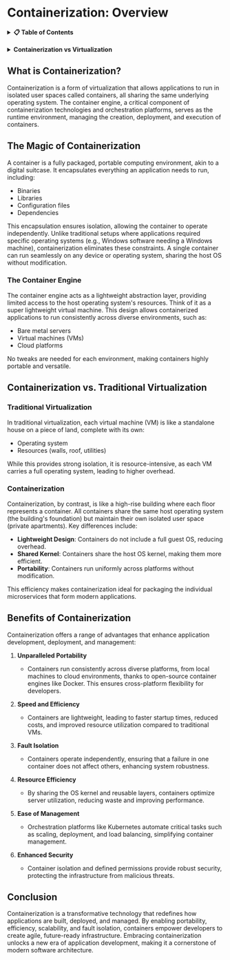 # **Containerization: Overview**

<details>
<summary><strong>📋 Table of Contents</strong></summary>

- [**Containerization: Overview**](#containerization-overview)
  - [What is Containerization?](#what-is-containerization)
  - [The Magic of Containerization](#the-magic-of-containerization)
    - [The Container Engine](#the-container-engine)
  - [Containerization vs. Traditional Virtualization](#containerization-vs-traditional-virtualization)
    - [Traditional Virtualization](#traditional-virtualization)
    - [Containerization](#containerization)
  - [Benefits of Containerization](#benefits-of-containerization)
  - [Conclusion](#conclusion)

</details>

<br/>
 
<details>

<summary> <strong>Containerization vs Virtualization</strong></summary>
<br/>
 
<div align="center">
  <img src="./images/01.gif"/>
</div>

</details>



## What is Containerization?

Containerization is a form of virtualization that allows applications to run in isolated user spaces called containers, all sharing the same underlying operating system. The container engine, a critical component of containerization technologies and orchestration platforms, serves as the runtime environment, managing the creation, deployment, and execution of containers.

## The Magic of Containerization

A container is a fully packaged, portable computing environment, akin to a digital suitcase. It encapsulates everything an application needs to run, including:

- Binaries
- Libraries
- Configuration files
- Dependencies

This encapsulation ensures isolation, allowing the container to operate independently. Unlike traditional setups where applications required specific operating systems (e.g., Windows software needing a Windows machine), containerization eliminates these constraints. A single container can run seamlessly on any device or operating system, sharing the host OS without modification.

### The Container Engine

The container engine acts as a lightweight abstraction layer, providing limited access to the host operating system's resources. Think of it as a super lightweight virtual machine. This design allows containerized applications to run consistently across diverse environments, such as:

- Bare metal servers
- Virtual machines (VMs)
- Cloud platforms

No tweaks are needed for each environment, making containers highly portable and versatile.

## Containerization vs. Traditional Virtualization

### Traditional Virtualization

In traditional virtualization, each virtual machine (VM) is like a standalone house on a piece of land, complete with its own:

- Operating system
- Resources (walls, roof, utilities)

While this provides strong isolation, it is resource-intensive, as each VM carries a full operating system, leading to higher overhead.

### Containerization

Containerization, by contrast, is like a high-rise building where each floor represents a container. All containers share the same host operating system (the building's foundation) but maintain their own isolated user space (private apartments). Key differences include:

- **Lightweight Design**: Containers do not include a full guest OS, reducing overhead.
- **Shared Kernel**: Containers share the host OS kernel, making them more efficient.
- **Portability**: Containers run uniformly across platforms without modification.

This efficiency makes containerization ideal for packaging the individual microservices that form modern applications.

## Benefits of Containerization

Containerization offers a range of advantages that enhance application development, deployment, and management:

1. **Unparalleled Portability**
   - Containers run consistently across diverse platforms, from local machines to cloud environments, thanks to open-source container engines like Docker. This ensures cross-platform flexibility for developers.

2. **Speed and Efficiency**
   - Containers are lightweight, leading to faster startup times, reduced costs, and improved resource utilization compared to traditional VMs.

3. **Fault Isolation**
   - Containers operate independently, ensuring that a failure in one container does not affect others, enhancing system robustness.

4. **Resource Efficiency**
   - By sharing the OS kernel and reusable layers, containers optimize server utilization, reducing waste and improving performance.

5. **Ease of Management**
   - Orchestration platforms like Kubernetes automate critical tasks such as scaling, deployment, and load balancing, simplifying container management.

6. **Enhanced Security**
   - Container isolation and defined permissions provide robust security, protecting the infrastructure from malicious threats.

## Conclusion

Containerization is a transformative technology that redefines how applications are built, deployed, and managed. By enabling portability, efficiency, scalability, and fault isolation, containers empower developers to create agile, future-ready infrastructure. Embracing containerization unlocks a new era of application development, making it a cornerstone of modern software architecture.